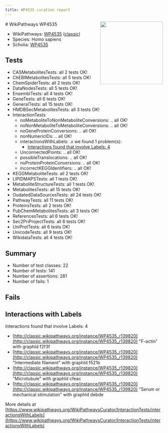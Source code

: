 ```yaml
---
title: WP4535 curation report
---
```


<img style="float: right; width: 200px" src="https://upload.wikimedia.org/wikipedia/commons/thumb/8/83/Wplogo_with_text_500.png/640px-Wplogo_with_text_500.png" />
# WikiPathways WP4535

* WikiPathways: [WP4535](https://wikipathways.org/pathways/WP4535) ([classic](https://classic.wikipathways.org/instance/WP4535))
* Species: Homo sapiens
* Scholia: [WP4535](https://scholia.toolforge.org/wikipathways/WP4535)
## Tests
* CASMetabolitesTests: all 2 tests OK!
* ChEBIMetabolitesTests: all 5 tests OK!
* ChemSpiderTests: all 2 tests OK!
* DataNodesTests: all 5 tests OK!
* EnsemblTests: all 4 tests OK!
* GeneTests: all 6 tests OK!
* GeneralTests: all 15 tests OK!
* HMDBSecMetabolitesTests: all 3 tests OK!
* InteractionTests
    * noMetaboliteToNonMetaboliteConversions: .. all OK!
    * noNonMetaboliteToMetaboliteConversions: .. all OK!
    * noGeneProteinConversions: .. all OK!
    * nonNumericIDs: .. all OK!
    * interactionsWithLabels: .x we found 1 problem(s):
        * [Interactions found that involve Labels: 4](#630d267b)
    * UnconnectedPoints: .. all OK!
    * possibleTranslocations: .. all OK!
    * noProteinProteinConversions: .. all OK!
    * incorrectKEGGIdentifiers: .. all OK!
* KEGGMetaboliteTests: all 2 tests OK!
* LIPIDMAPSTests: all 1 tests OK!
* MetaboliteStructureTests: all 1 tests OK!
* MetabolitesTests: all 15 tests OK!
* OudatedDataSourcesTests: all 24 tests OK!
* PathwayTests: all 11 tests OK!
* ProteinsTests: all 2 tests OK!
* PubChemMetabolitesTests: all 3 tests OK!
* ReferencesTests: all 6 tests OK!
* Sec2PriProjectTests: all 6 tests OK!
* UniProtTests: all 6 tests OK!
* UnicodeTests: all 9 tests OK!
* WikidataTests: all 4 tests OK!


## Summary

* Number of test classes: 22
* Number of tests: 141
* Number of assertions: 281
* Number of fails: 1

## Fails

<a name="630d267b" />

## Interactions with Labels

Interactions found that involve Labels: 4

* [http://classic.wikipathways.org/instance/WP4535_r139820](http://classic.wikipathways.org/instance/WP4535_r139820) "F-actin" with graphId f2f3f
* [http://classic.wikipathways.org/instance/WP4535_r139820](http://classic.wikipathways.org/instance/WP4535_r139820) "Intermediate filament" with graphId f521b
* [http://classic.wikipathways.org/instance/WP4535_r139820](http://classic.wikipathways.org/instance/WP4535_r139820) "Microtubule" with graphId cfeac
* [http://classic.wikipathways.org/instance/WP4535_r139820](http://classic.wikipathways.org/instance/WP4535_r139820) "Serum or 
mechanical stimulation" with graphId debde


More details at [https://www.wikipathways.org/WikiPathwaysCurator/InteractionTests/interactionsWithLabels](https://www.wikipathways.org/WikiPathwaysCurator/InteractionTests/interactionsWithLabels)

